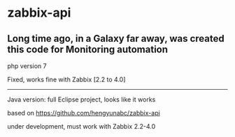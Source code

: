 # zabbix-api

Long time ago, in a Galaxy far away, was created this code for Monitoring automation
----

php version 7

   Fixed, works fine with Zabbix [2.2 to 4.0]

----

Java version: full Eclipse project, looks like it works

   based on https://github.com/hengyunabc/zabbix-api

   under development, must work with Zabbix 2.2-4.0
   
   
